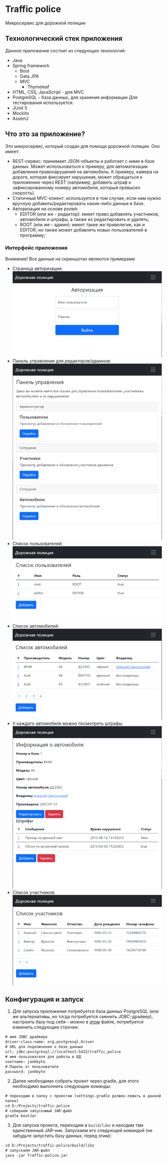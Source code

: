 # Traffic police
Микросервис для дорожной полиции
## Технологический стек приложения
Данное приложение состоит из следующих технологий:
* Java
* Spring framework
  * Boot
  * Data JPA
  * MVC
    * Thymeleaf
* HTML, CSS, JavaScript - для MVC
* PostgreSQL - база данных, для хранения информации
Для тестирования используется:
* JUnit 5
* Mockito
* AssertJ
## Что это за приложение?
Это микросервис, который создан для помощи дорожной полиции.
Оно имеет:
* REST-сервис: принимает JSON-объекты и работает с ними в базе данных. Может использоваться к примеру, для автоматизации добавления правонарушений на автомобиль. К примеру, камера на дороге, которая фиксирует нарушения, может обращаться к приложению через REST (например, добавить штраф к зафиксированному номеру автомобиля, который превысел скорость).
* Статичный MVC-клиент: используется в том случае, если нам нужно вручную добавить/редактировать какие-либо данные в базе.
* Авторизация на основе ролей:
  * EDITOR (или же - редактор): имеет право добавлять участников, автомобили и штрафы, а также их редактировать и удалять;
  * ROOT (или же - админ): имеет такие же привелегии, как и EDITOR, но также может добавлять новых пользователей в программу;
### Интерфейс приложения
Внимание! Все данные на скриншотах являются примерами
* Страница авторизации: \
![auth](https://github.com/Jankbyte/traffic-police/blob/main/github-res/images/auth.png)
* Панель управления для редакторов/админов: \
![auth](https://github.com/Jankbyte/traffic-police/blob/main/github-res/images/panel.png)
* Список пользователей: \
![auth](https://github.com/Jankbyte/traffic-police/blob/main/github-res/images/users.png)
* Список автомобилей: \
![auth](https://github.com/Jankbyte/traffic-police/blob/main/github-res/images/cars.png)
* У каждого автомобиля можно посмотреть штрафы: \
![auth](https://github.com/Jankbyte/traffic-police/blob/main/github-res/images/violations.png)
* Список участников: \
![auth](https://github.com/Jankbyte/traffic-police/blob/main/github-res/images/persons.png)
## Конфигурация и запуск
1. Для запуска приложения потребуется база данных PostgreSQL (или же альтернативы, но тогда потребуется сменить JDBC-драйвер), настроить базу под себя - можно в [этом] файле, потребуется изменить следующие строчки:
```
# имя JDBC драйвера
driver-class-name: org.postgresql.Driver
# URL для подключения к базе данных
url: jdbc:postgresql://localhost:5432/traffic_police
# имя пользователя для работы в БД
username: jankbyte
# Пароль от пользователя
password: jankbyte
```
2. Далее необходимо собрать проект через gradle, для этого необходимо выполнить следующие команды:
```
# переходим в папку с проектом (settings.gradle должен лежать в данной папке)
cd D:/Projects/traffic-police
# собираем запускамый JAR-файл
gradle bootJar
```
3. Для запуска проекта, переходим в ```build/libs``` и находим там единственный JAR-ник. Запускаем его следующей командой (не забудьте запустить базу данных, перед этим):
```
cd D:/Projects/traffic-police/build/libs
# запускаем JAR-файл
java -jar Traffic-police.jar
```
[этом]: https://github.com/Jankbyte/traffic-police/blob/main/src/main/resources/application.yml

